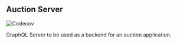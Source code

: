 Auction Server
---------------

![Codecov](https://img.shields.io/codecov/c/github/Register-it/auction-server)

GraphQL Server to be used as a backend for an auction application.